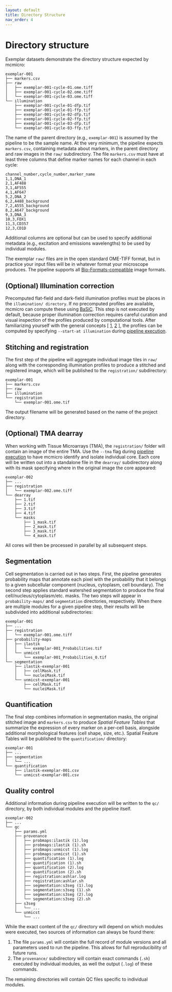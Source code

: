 ```yaml
---
layout: default
title: Directory Structure
nav_order: 4
---
```


# Directory structure

Exemplar datasets demonstrate the directory structure expected by mcmicro:

```
exemplar-001
├── markers.csv
├── raw
│   ├── exemplar-001-cycle-01.ome.tiff
│   ├── exemplar-001-cycle-02.ome.tiff
│   └── exemplar-001-cycle-03.ome.tiff
└── illumination
    ├── exemplar-001-cycle-01-dfp.tif
    ├── exemplar-001-cycle-01-ffp.tif
    ├── exemplar-001-cycle-02-dfp.tif
    ├── exemplar-001-cycle-02-ffp.tif
    ├── exemplar-001-cycle-03-dfp.tif
    └── exemplar-001-cycle-03-ffp.tif
```

The name of the parent directory (e.g., `exemplar-001`) is assumed by the pipeline to be the sample name.
At the very minimum, the pipeline expects `markers.csv`, containing metadata about markers, in the parent directory and raw images in the `raw/` subdirectory.
The file `markers.csv` must have at least three columns that define marker names for each channel in each cycle:

```
channel_number,cycle_number,marker_name
1,1,DNA_1
2,1,AF488
3,1,AF555
4,1,AF647
5,2,DNA_2
6,2,A488_background
7,2,A555_background
8,2,A647_background
9,3,DNA_3
10,3,FDX1
11,3,CD357
12,3,CD1D
```

Additional columns are optional but can be used to specify additional metadata (e.g., excitation and emissions wavelengths) to be used by individual modules.

The exemplar `raw/` files are in the open standard OME-TIFF format, but in practice your input files will be in whatever format your microscope produces. The pipeline supports all [Bio-Formats-compatible](https://docs.openmicroscopy.org/bio-formats/6.0.1/supported-formats.html) image formats.

## (Optional) Illumination correction

Precomputed flat-field and dark-field illumination profiles must be places in the `illumination/ directory`. If no precomputed profiles are available, mcmicro can compute these using [BaSiC](https://www.nature.com/articles/ncomms14836). This step is not executed by default, because proper illumination correction requires careful curation and visual inspection of the profiles produced by computational tools. After familiarizing yourself with the general concepts [ [1](https://emsis.eu/olh/HTML/topics_glossary_tem_shading_correction.html), [2](https://en.wikipedia.org/wiki/Flat-field_correction) ], the profiles can be computed by specifying `--start-at illumination` during [pipeline execution](running-mcmicro.html).

## Stitching and registration

The first step of the pipeline will aggregate individual image tiles in `raw/` along with the corresponding illumination profiles to produce a stitched and registered image, which will be published to the `registration/` subdirectory:

```
exemplar-001
├── markers.csv
├── raw
├── illumination
└── registration
    └── exemplar-001.ome.tif
```

The output filename will be generated based on the name of the project directory.

## (Optional) TMA dearray

When working with Tissue Microarrays (TMA), the `registration/` folder will contain an image of the entire TMA. Use the `--tma` flag during [pipeline execution](running-mcmicro.html) to have mcmicro identify and isolate individual core. Each core will be written out into a standalone file in the `dearray/` subdirectory along with its mask specifying where in the original image the core appeared:

```
exemplar-002
├── ...
├── registration
│   └── exemplar-002.ome.tiff
└── dearray
    ├── 1.tif
    ├── 2.tif
    ├── 3.tif
    ├── 4.tif
    └── masks
        ├── 1_mask.tif
        ├── 2_mask.tif
        ├── 3_mask.tif
        └── 4_mask.tif
```

All cores will then be processed in parallel by all subsequent steps.

## Segmentation

Cell segmentation is carried out in two steps. First, the pipeline generates probability maps that annotate each pixel with the probability that it belongs to a given subcellular component (nucleus, cytoplasm, cell boundary). The second step applies standard watershed segmentation to produce the final cell/nucleus/cytoplasm/etc. masks. The two steps will appear in `probability-maps/` and `segmentation` directories, respectively. When there are multiple modules for a given pipeline step, their results will be subdivided into additional subdirectories:

```
exemplar-001
├── ...
├── registration
│   └── exemplar-001.ome.tiff
├── probability-maps
│   ├── ilastik
│   │   └── exemplar-001_Probabilities.tif
│   └── unmicst
│       └── exemplar-001_Probabilities_0.tif
└── segmentation
    ├── ilastik-exemplar-001
    │   ├── cellMask.tif
    │   └── nucleiMask.tif
    └── unmicst-exemplar-001
        ├── cellMask.tif
        └── nucleiMask.tif
```

## Quantification

The final step combines information in segmentation masks, the original stitched image and `markers.csv` to produce *Spatial Feature Tables* that summarize the expression of every marker on a per-cell basis, alongside additional morphological features (cell shape, size, etc.). Spatial Feature Tables will be published to the `quantification/` directory:

```
exemplar-001
├── ...
├── segmentation
│   └── ...
└── quantification
    ├── ilastik-exemplar-001.csv
    └── unmicst-exemplar-001.csv
```

## Quality control

Additional information during pipeline execution will be written to the `qc/` directory, by both individual modules and the pipeline itself.

```
exemplar-002
├── ...
└── qc
    ├── params.yml
    ├── provenance
    │   ├── probmaps:ilastik (1).log
    │   ├── probmaps:ilastik (1).sh
    │   ├── probmaps:unmicst (1).log
    │   ├── probmaps:unmicst (1).sh
    │   ├── quantification (1).log
    │   ├── quantification (1).sh
    │   ├── quantification (2).log
    │   ├── quantification (2).sh
    │   ├── registration:ashlar.log
    │   ├── registration:ashlar.sh
    │   ├── segmentation:s3seg (1).log
    │   ├── segmentation:s3seg (1).sh
    │   ├── segmentation:s3seg (2).log
    │   └── segmentation:s3seg (2).sh
    ├── s3seg
    │   └── ...
    └── unmicst
        └── ...
```

While the exact content of the `qc/` directory will depend on which modules were executed, two sources of information can always be found there:

1. The file `params.yml` will contain the full record of module versions and all parameters used to run the pipeline. This allows for full reproducibility of future runs.
2. The `provenance/` subdirectory will contain exact commands (`.sh`) executed by individual modules, as well the output (`.log`) of these commands.

The remaining directories will contain QC files specific to individual modules.
